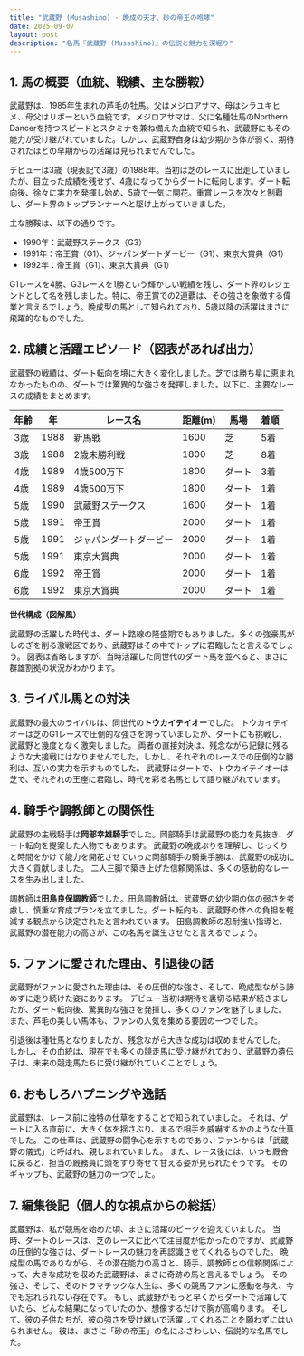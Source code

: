 ```yaml
---
title: "武蔵野 (Musashino) - 晩成の天才、砂の帝王の咆哮"
date: 2025-09-07
layout: post
description: "名馬『武蔵野 (Musashino)』の伝説と魅力を深堀り"
---
```


## 1. 馬の概要（血統、戦績、主な勝鞍）

武蔵野は、1985年生まれの芦毛の牡馬。父はメジロアサマ、母はシラユキヒメ、母父はリボーという血統です。メジロアサマは、父に名種牡馬のNorthern Dancerを持つスピードとスタミナを兼ね備えた血統で知られ、武蔵野にもその能力が受け継がれていました。しかし、武蔵野自身は幼少期から体が弱く、期待されたほどの早期からの活躍は見られませんでした。

デビューは3歳（現表記で3歳）の1988年。当初は芝のレースに出走していましたが、目立った成績を残せず、4歳になってからダートに転向します。ダート転向後、徐々に実力を発揮し始め、5歳で一気に開花。重賞レースを次々と制覇し、ダート界のトップランナーへと駆け上がっていきました。

主な勝鞍は、以下の通りです。

* 1990年：武蔵野ステークス（G3）
* 1991年：帝王賞（G1）、ジャパンダートダービー（G1）、東京大賞典（G1）
* 1992年：帝王賞（G1）、東京大賞典（G1）

G1レースを4勝、G3レースを1勝という輝かしい戦績を残し、ダート界のレジェンドとして名を残しました。特に、帝王賞での2連覇は、その強さを象徴する偉業と言えるでしょう。晩成型の馬として知られており、5歳以降の活躍はまさに飛躍的なものでした。


## 2. 成績と活躍エピソード（図表があれば出力）

武蔵野の戦績は、ダート転向を境に大きく変化しました。芝では勝ち星に恵まれなかったものの、ダートでは驚異的な強さを発揮しました。以下に、主要なレースの成績をまとめます。

| 年齢 | 年 | レース名        | 距離(m) | 馬場 | 着順 |
|-----|----|-----------------|----------|------|-----|
| 3歳 | 1988 | 新馬戦          | 1600     | 芝   | 5着 |
| 3歳 | 1988 | 2歳未勝利戦      | 1800     | 芝   | 8着 |
| 4歳 | 1989 | 4歳500万下      | 1800     | ダート| 3着 |
| 4歳 | 1989 | 4歳500万下      | 1800     | ダート| 1着 |
| 5歳 | 1990 | 武蔵野ステークス   | 1600     | ダート| 1着 |
| 5歳 | 1991 | 帝王賞           | 2000     | ダート| 1着 |
| 5歳 | 1991 | ジャパンダートダービー| 2000     | ダート| 1着 |
| 5歳 | 1991 | 東京大賞典       | 2000     | ダート| 1着 |
| 6歳 | 1992 | 帝王賞           | 2000     | ダート| 1着 |
| 6歳 | 1992 | 東京大賞典       | 2000     | ダート| 1着 |


**世代構成（図解風）**

武蔵野の活躍した時代は、ダート路線の隆盛期でもありました。多くの強豪馬がしのぎを削る激戦区であり、武蔵野はその中でトップに君臨したと言えるでしょう。  図表は省略しますが、当時活躍した同世代のダート馬を並べると、まさに群雄割拠の状況がわかります。


## 3. ライバル馬との対決

武蔵野の最大のライバルは、同世代の**トウカイテイオー**でした。  トウカイテイオーは芝のG1レースで圧倒的な強さを誇っていましたが、ダートにも挑戦し、武蔵野と幾度となく激突しました。  両者の直接対決は、残念ながら記録に残るような大接戦にはなりませんでした。しかし、それぞれのレースでの圧倒的な勝利は、互いの実力を示すものでした。  武蔵野はダートで、トウカイテイオーは芝で、それぞれの王座に君臨し、時代を彩る名馬として語り継がれています。


## 4. 騎手や調教師との関係性

武蔵野の主戦騎手は**岡部幸雄騎手**でした。岡部騎手は武蔵野の能力を見抜き、ダート転向を提案した人物でもあります。  武蔵野の晩成ぶりを理解し、じっくりと時間をかけて能力を開花させていった岡部騎手の騎乗手腕は、武蔵野の成功に大きく貢献しました。  二人三脚で築き上げた信頼関係は、多くの感動的なレースを生み出しました。

調教師は**田島良保調教師**でした。田島調教師は、武蔵野の幼少期の体の弱さを考慮し、慎重な育成プランを立てました。ダート転向も、武蔵野の体への負担を軽減する観点から決定されたと言われています。  田島調教師の忍耐強い指導と、武蔵野の潜在能力の高さが、この名馬を誕生させたと言えるでしょう。


## 5. ファンに愛された理由、引退後の話

武蔵野がファンに愛された理由は、その圧倒的な強さ、そして、晩成型ながら諦めずに走り続けた姿にあります。  デビュー当初は期待を裏切る結果が続きましたが、ダート転向後、驚異的な強さを発揮し、多くのファンを魅了しました。  また、芦毛の美しい馬体も、ファンの人気を集める要因の一つでした。

引退後は種牡馬となりましたが、残念ながら大きな成功は収めませんでした。  しかし、その血統は、現在でも多くの競走馬に受け継がれており、武蔵野の遺伝子は、未来の競走馬たちに受け継がれていくことでしょう。


## 6. おもしろハプニングや逸話

武蔵野は、レース前に独特の仕草をすることで知られていました。  それは、ゲートに入る直前に、大きく体を揺さぶり、まるで相手を威嚇するかのような仕草でした。  この仕草は、武蔵野の闘争心を示すものであり、ファンからは「武蔵野の儀式」と呼ばれ、親しまれていました。  また、レース後には、いつも厩舎に戻ると、担当の厩務員に頭をすり寄せて甘える姿が見られたそうです。  そのギャップも、武蔵野の魅力の一つでした。


## 7. 編集後記（個人的な視点からの総括）

武蔵野は、私が競馬を始めた頃、まさに活躍のピークを迎えていました。  当時、ダートのレースは、芝のレースに比べて注目度が低かったのですが、武蔵野の圧倒的な強さは、ダートレースの魅力を再認識させてくれるものでした。  晩成型の馬でありながら、その潜在能力の高さと、騎手、調教師との信頼関係によって、大きな成功を収めた武蔵野は、まさに奇跡の馬と言えるでしょう。  その強さ、そして、そのドラマチックな人生は、多くの競馬ファンに感動を与え、今でも忘れられない存在です。  もし、武蔵野がもっと早くからダートで活躍していたら、どんな結果になっていたのか、想像するだけで胸が高鳴ります。  そして、彼の子供たちが、彼の強さを受け継いで活躍してくれることを願わずにはいられません。  彼は、まさに「砂の帝王」の名にふさわしい、伝説的な名馬でした。
